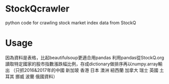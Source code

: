 # StockQcrawler
python code for crawling stock market index data from StockQ
# Usage
因為資料是表格，比起beautifulsoup更適合用pandas
利用pandas從StockQ.org讀取特定國家的股市指數漲跌幅比例，存成dictionary做排序再以numpy.array輸出
（只抓2016&2017年的中國 新加玻 香港 日本 澳洲 紐西蘭 加拿大 瑞士 英國 土耳其 挪威 波蘭 俄國資料）
